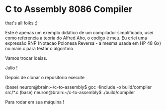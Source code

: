# C to Assembly 8086 Compiler

that's all folks ;) 

Este é apenas um exemplo didático de um compilador simplificado, usei como referencia a teoria do Alfred Aho, o codigo é meu. 
Eu criei uma expressão RNP (Notacao Polonesa Reversa - a mesma usada em HP 48 Gx) no main.c para testar o algoritmo

Vamos trocar ideias. 

Julio ! 

Depois de clonar o repositorio execute 

(base) neuron@brain:~/c-to-assembly$ gcc -Iinclude -o build/compiler src/*.c
(base) neuron@brain:~/c-to-assembly$ ./build/compiler

Para rodar em sua máquina ! 

